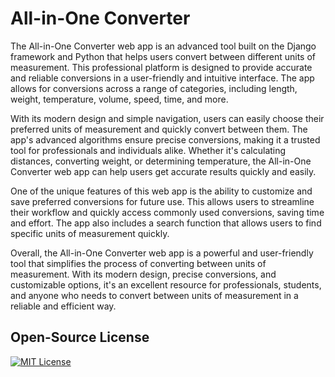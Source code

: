 
# All-in-One Converter

The All-in-One Converter web app is an advanced tool built on the Django framework and Python that helps users convert between different units of measurement. This professional platform is designed to provide accurate and reliable conversions in a user-friendly and intuitive interface. The app allows for conversions across a range of categories, including length, weight, temperature, volume, speed, time, and more.

With its modern design and simple navigation, users can easily choose their preferred units of measurement and quickly convert between them. The app's advanced algorithms ensure precise conversions, making it a trusted tool for professionals and individuals alike. Whether it's calculating distances, converting weight, or determining temperature, the All-in-One Converter web app can help users get accurate results quickly and easily.

One of the unique features of this web app is the ability to customize and save preferred conversions for future use. This allows users to streamline their workflow and quickly access commonly used conversions, saving time and effort. The app also includes a search function that allows users to find specific units of measurement quickly.

Overall, the All-in-One Converter web app is a powerful and user-friendly tool that simplifies the process of converting between units of measurement. With its modern design, precise conversions, and customizable options, it's an excellent resource for professionals, students, and anyone who needs to convert between units of measurement in a reliable and efficient way.


## Open-Source License

[![MIT License](https://img.shields.io/badge/License-MIT-green.svg)](https://choosealicense.com/licenses/mit/)

